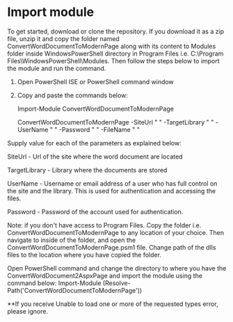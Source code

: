 
# Import module
To get started, download or clone the repository. If you download it as a zip file, unzip it and copy the folder named ConvertWordDocumentToModernPage along with its content to Modules folder inside WindowsPowerShell directory in Program Files i.e. C:\Program Files\WindowsPowerShell\Modules.  Then follow the steps below to import the module and run the command.

1. Open PowerShell ISE or PowerShell command window 
2. Copy and paste the commands below:

   Import-Module ConvertWordDocumentToModernPage 
   
   ConvertWordDocumentToModernPage -SiteUrl " " -TargetLibrary " " -UserName " " -Password " " -FileName " "

Supply value for each of the parameters as explained below:

SiteUrl - Url of the site where the word document are located

TargetLibrary - Library where the documents are stored

UserName - Username or email address of a user who has full control on the site and the library. This is used for authentication and accessing the files.

Password - Password of the account used for authentication.

Note: if you don't have access to Program Files. Copy the folder i.e. ConvertWordDocumentToModernPage  to any location of your choice. Then navigate to inside of the folder, and open the ConvertWordDocumentToModernPage.psm1 file. Change path of the dlls files to the location where you have copied the folder. 

Open PowerShell command and change the directory to where you have the ConvertWordDocument2AspxPage  and import the module using the command below:
Import-Module (Resolve-Path('ConvertWordDocumentToModernPage'))

**If you receive Unable to load one or more of the requested types error, please ignore.
